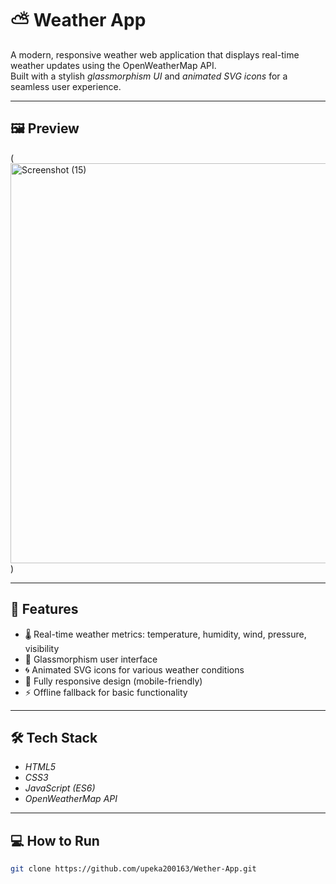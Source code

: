 # ⛅ Weather App
A modern, responsive weather web application that displays real-time weather updates using the OpenWeatherMap API.  
Built with a stylish *glassmorphism UI* and *animated SVG icons* for a seamless user experience.

---

## 🖼 Preview

(<img width="1366" height="640" alt="Screenshot (15)" src="https://github.com/user-attachments/assets/dc791322-97d4-4baf-b2f0-bac6b27915a9" />) 

---

## 🚀 Features

- 🌡 Real-time weather metrics: temperature, humidity, wind, pressure, visibility
- 🎨 Glassmorphism user interface
- 🌀 Animated SVG icons for various weather conditions
- 📱 Fully responsive design (mobile-friendly)
- ⚡ Offline fallback for basic functionality

---

## 🛠 Tech Stack

- *HTML5*
- *CSS3*
- *JavaScript (ES6)*
- *OpenWeatherMap API*

---

## 💻 How to Run

```bash
git clone https://github.com/upeka200163/Wether-App.git




